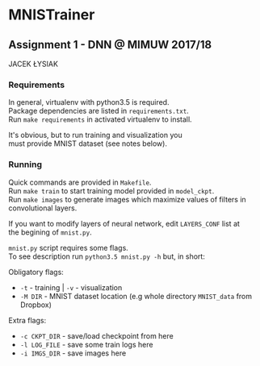 # MNISTrainer
## Assignment 1 - DNN @ MIMUW 2017/18

JACEK ŁYSIAK

### Requirements

In general, virtualenv with python3.5 is required.  
Package dependencies are listed in `requirements.txt`.  
Run `make requirements` in activated virtualenv to install.  

It's obvious, but to run training and visualization you   
must provide MNIST dataset (see notes below).  


### Running

Quick commands are provided in `Makefile`.  
Run `make train` to start training model provided in `model_ckpt`.  
Run `make images` to generate images which maximize values of filters in   
convolutional layers.

If you want to modify layers of neural network, edit `LAYERS_CONF` list at  
the begining of `mnist.py`.  

`mnist.py` script requires some flags.  
To see description run `python3.5 mnist.py -h` but, in short:  

Obligatory flags: 
  * `-t` - training | `-v` - visualization
  * `-M DIR` - MNIST dataset location (e.g whole directory `MNIST_data` from Dropbox)  

Extra flags:
  * `-c CKPT_DIR` - save/load checkpoint from here
  * `-l LOG_FILE` - save some train logs here
  * `-i IMGS_DIR` - save images here


